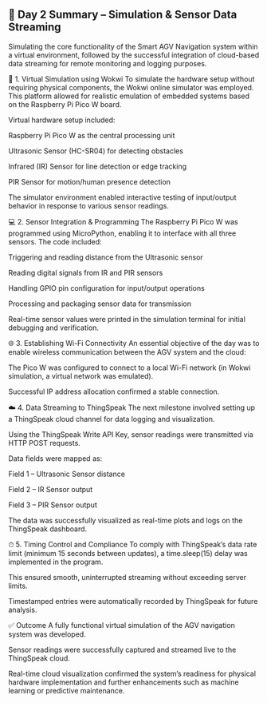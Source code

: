 ## 📅 Day 2 Summary – Simulation & Sensor Data Streaming

Simulating the core functionality of the Smart AGV Navigation system within a virtual environment, followed by the successful integration of cloud-based data streaming for remote monitoring and logging purposes.

🔧 1. Virtual Simulation using Wokwi
To simulate the hardware setup without requiring physical components, the Wokwi online simulator was employed. This platform allowed for realistic emulation of embedded systems based on the Raspberry Pi Pico W board.

Virtual hardware setup included:

Raspberry Pi Pico W as the central processing unit

Ultrasonic Sensor (HC-SR04) for detecting obstacles

Infrared (IR) Sensor for line detection or edge tracking

PIR Sensor for motion/human presence detection

The simulator environment enabled interactive testing of input/output behavior in response to various sensor readings.

💻 2. Sensor Integration & Programming
The Raspberry Pi Pico W was programmed using MicroPython, enabling it to interface with all three sensors. The code included:

Triggering and reading distance from the Ultrasonic sensor

Reading digital signals from IR and PIR sensors

Handling GPIO pin configuration for input/output operations

Processing and packaging sensor data for transmission

Real-time sensor values were printed in the simulation terminal for initial debugging and verification.

🌐 3. Establishing Wi-Fi Connectivity
An essential objective of the day was to enable wireless communication between the AGV system and the cloud:

The Pico W was configured to connect to a local Wi-Fi network (in Wokwi simulation, a virtual network was emulated).

Successful IP address allocation confirmed a stable connection.

☁️ 4. Data Streaming to ThingSpeak
The next milestone involved setting up a ThingSpeak cloud channel for data logging and visualization.

Using the ThingSpeak Write API Key, sensor readings were transmitted via HTTP POST requests.

Data fields were mapped as:

Field 1 – Ultrasonic Sensor distance

Field 2 – IR Sensor output

Field 3 – PIR Sensor output

The data was successfully visualized as real-time plots and logs on the ThingSpeak dashboard.

⏱ 5. Timing Control and Compliance
To comply with ThingSpeak’s data rate limit (minimum 15 seconds between updates), a time.sleep(15) delay was implemented in the program.

This ensured smooth, uninterrupted streaming without exceeding server limits.

Timestamped entries were automatically recorded by ThingSpeak for future analysis.

✅ Outcome
A fully functional virtual simulation of the AGV navigation system was developed.

Sensor readings were successfully captured and streamed live to the ThingSpeak cloud.

Real-time cloud visualization confirmed the system’s readiness for physical hardware implementation and further enhancements such as machine learning or predictive maintenance.
